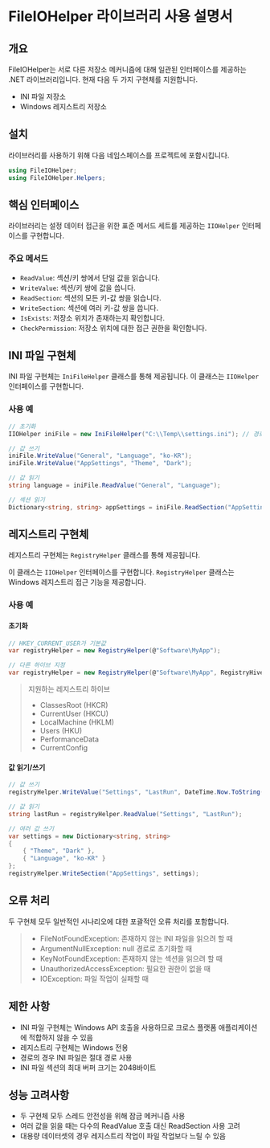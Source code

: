 # FileIOHelper 라이브러리 사용 설명서

## 개요

FileIOHelper는 서로 다른 저장소 메커니즘에 대해 일관된 인터페이스를 제공하는 .NET 라이브러리입니다. 현재 다음 두 가지 구현체를 지원합니다.

- INI 파일 저장소
- Windows 레지스트리 저장소

## 설치

라이브러리를 사용하기 위해 다음 네임스페이스를 프로젝트에 포함시킵니다.

```csharp
using FileIOHelper;
using FileIOHelper.Helpers;
```

## 핵심 인터페이스

라이브러리는 설정 데이터 접근을 위한 표준 메서드 세트를 제공하는 `IIOHelper` 인터페이스를 구현합니다.

### 주요 메서드

- `ReadValue`: 섹션/키 쌍에서 단일 값을 읽습니다.
- `WriteValue`: 섹션/키 쌍에 값을 씁니다.
- `ReadSection`: 섹션의 모든 키-값 쌍을 읽습니다.
- `WriteSection`: 섹션에 여러 키-값 쌍을 씁니다.
- `IsExists`: 저장소 위치가 존재하는지 확인합니다.
- `CheckPermission`: 저장소 위치에 대한 접근 권한을 확인합니다.

## INI 파일 구현체

INI 파일 구현체는 `IniFileHelper` 클래스를 통해 제공됩니다. 이 클래스는 `IIOHelper` 인터페이스를 구현합니다.

### 사용 예

```csharp
// 초기화
IIOHelper iniFile = new IniFileHelper("C:\\Temp\\settings.ini"); // 경로/파일.확장자 형식

// 값 쓰기
iniFile.WriteValue("General", "Language", "ko-KR");
iniFile.WriteValue("AppSettings", "Theme", "Dark");

// 값 읽기
string language = iniFile.ReadValue("General", "Language");

// 섹션 읽기
Dictionary<string, string> appSettings = iniFile.ReadSection("AppSettings");
```

## 레지스트리 구현체

레지스트리 구현체는 `RegistryHelper` 클래스를 통해 제공됩니다.

이 클래스는 `IIOHelper` 인터페이스를 구현합니다. `RegistryHelper` 클래스는 Windows 레지스트리 접근 기능을 제공합니다.

### 사용 예

#### 초기화

```csharp
// HKEY_CURRENT_USER가 기본값
var registryHelper = new RegistryHelper(@"Software\MyApp");

// 다른 하이브 지정
var registryHelper = new RegistryHelper(@"Software\MyApp", RegistryHive.LocalMachine);
```
> 지원하는 레지스트리 하이브
> 
> - ClassesRoot (HKCR)
> - CurrentUser (HKCU)
> - LocalMachine (HKLM)
> - Users (HKU)
> - PerformanceData
> - CurrentConfig

#### 값 읽기/쓰기

```csharp
// 값 쓰기
registryHelper.WriteValue("Settings", "LastRun", DateTime.Now.ToString());

// 값 읽기
string lastRun = registryHelper.ReadValue("Settings", "LastRun");

// 여러 값 쓰기
var settings = new Dictionary<string, string>
{
    { "Theme", "Dark" },
    { "Language", "ko-KR" }
};
registryHelper.WriteSection("AppSettings", settings);
```

## 오류 처리

두 구현체 모두 일반적인 시나리오에 대한 포괄적인 오류 처리를 포함합니다.

> - FileNotFoundException: 존재하지 않는 INI 파일을 읽으려 할 때
> - ArgumentNullException: null 경로로 초기화할 때
> - KeyNotFoundException: 존재하지 않는 섹션을 읽으려 할 때
> - UnauthorizedAccessException: 필요한 권한이 없을 때
> - IOException: 파일 작업이 실패할 때

## 제한 사항

- INI 파일 구현체는 Windows API 호출을 사용하므로 크로스 플랫폼 애플리케이션에 적합하지 않을 수 있음
- 레지스트리 구현체는 Windows 전용
- 경로의 경우 INI 파일은 절대 경로 사용
- INI 파일 섹션의 최대 버퍼 크기는 2048바이트

## 성능 고려사항

- 두 구현체 모두 스레드 안전성을 위해 잠금 메커니즘 사용
- 여러 값을 읽을 때는 다수의 ReadValue 호출 대신 ReadSection 사용 고려
- 대용량 데이터셋의 경우 레지스트리 작업이 파일 작업보다 느릴 수 있음